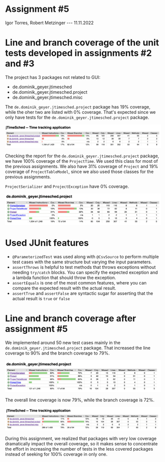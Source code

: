 # Assignment #5

Igor Torres, Robert Metzinger
--- 11.11.2022

# Line and branch coverage of the unit tests developed in assignments #2 and #3

The project has 3 packages not related to GUI:
- de.dominik_geyer.jtimesched
- de.dominik_geyer.jtimesched.project
- de.dominik_geyer.jtimesched.misc

The `de.dominik_geyer.jtimesched.project` package has 19% coverage, while the oher two are listed with 0% coverage. That's expected since we only have tests for the `de.dominik_geyer.jtimesched.project` package.

![previous coverage](./assets/assignment5/previous_coverage_jtimesched.png)

Checking the report for the `de.dominik_geyer.jtimesched.project` package, we have 100% coverage of the `ProjectTime`. We used this class for most of the previous assignments.
We also have 31% coverage of `Project` and 19% coverage of `ProjectTableModel`, since we also used those classes for the previous assignments.

`ProjectSerializer` and `ProjectException` have 0% coverage.

![previous coverage](./assets/assignment5/previous_coverage_project.png)

# Used JUnit features

- `@ParameterizedTest` was used along with `@CsvSource` to perform multiple test cases with the same structure but varying the input parameters.
- `assertThrows` is helpful to test methods that throws exceptions without needing `try/catch` blocks. You can specify the expected exception and a lambda function that should throw the exception.
- `assertEquals` is one of the most common features, where you can compare the expected result with the actual result.
- `assertTrue` and `assertFalse` are syntactic sugar for asserting that the actual result is `true` or `false`

# Line and branch coverage after assignment #5

We implemented around 50 new test cases mainly in the `de.dominik_geyer.jtimesched.project` package. That increased the line coverage to 90% and the branch coverage to 79%.

![previous coverage](./assets/assignment5/after_coverage_project.png)

The overall line coverage is now 79%, while the branch coverage is 72%.

![previous coverage](./assets/assignment5/after_coverage_jtimesched.png)

During this assignment, we realized that packages with very low coverage dramatically impact the overall coverage, so it makes sense to concentrate the effort in increasing the number of tests in the less covered packages instead of seeking for 100% coverage in only one.